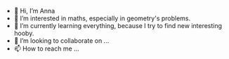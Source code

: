 - 👋 Hi, I’m Anna
- 👀 I’m interested in maths, especially in geometry's problems.
- 🌱 I’m currently learning everything, because I try to find new interesting hooby.
- 💞️ I’m looking to collaborate on ...
- 📫 How to reach me ...

<!---
AniaAnnaa/AniaAnnaa is a ✨ special ✨ repository because its `README.md` (this file) appears on your GitHub profile.
You can click the Preview link to take a look at your changes.
--->
